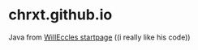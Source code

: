 # chrxt.github.io

Java from <a href="https://github.com/WillEccles/startpage">WillEccles startpage</a> ((i really like his code))
<br>
